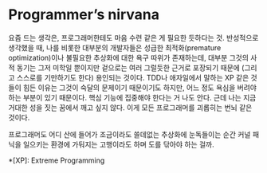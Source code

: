 Programmer’s nirvana
====================

요즘 드는 생각은, 프로그래머한테도 마음 수련 같은 게 필요한 듯하다는 것. 반성적으로 생각했을 때, 나를 비롯한 대부분의 개발자들은 성급한 최적화(premature optimization)이나 불필요한 추상화에 대한 욕구 따위가 존재하는데, 대부분 그것의 사적 동기는 그저 미학일 뿐이지만 겉으로는 여러 그럴듯한 근거로 포장되기 때문에 (그리고 스스로를 기만하기도 한다) 용인되는 것이다. TDD나 애자일에서 말하는 XP 같은 것들이 힘든 이유는 그것이 숙달의 문제이기 때문이기도 하지만, 어느 정도 욕심을 버려야 하는 부분이 있기 때문이다. 핵심 기능에 집중해야 한다는 거 나도 안다. 근데 나는 지금 거대한 성을 짓는 꿈에서 깨고 싶지 않다. 이게 모든 프로그래머를 괴롭히는 번뇌 같은 것이다.

프로그래머도 어디 산에 들어가 조금이라도 쓸데없는 추상화에 눈독들이는 순간 커널 패닉을 일으키는 환경에 가둬지는 고행이라도 하며 도를 닦아야 하는 걸까.

*[XP]: Extreme Programming
